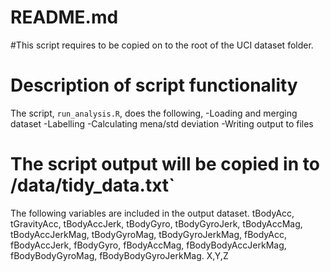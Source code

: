 # README.md 

#This script requires to be copied on to the root of the UCI dataset folder.

# Description of script functionality

The script, `run_analysis.R`, does the following,
-Loading and merging dataset
-Labelling
-Calculating mena/std deviation
-Writing output to files

# The script output will be copied in to /data/tidy_data.txt`

The following variables are included in the output dataset.
tBodyAcc, tGravityAcc, tBodyAccJerk, tBodyGyro, tBodyGyroJerk, tBodyAccMag, tBodyAccJerkMag, tBodyGyroMag, tBodyGyroJerkMag, fBodyAcc, fBodyAccJerk, fBodyGyro, fBodyAccMag, fBodyBodyAccJerkMag, fBodyBodyGyroMag, fBodyBodyGyroJerkMag. X,Y,Z